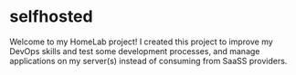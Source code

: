 # selfhosted
Welcome to my HomeLab project! I created this project to improve my DevOps skills and test some development processes, and manage applications on my server(s) instead of consuming from SaaSS providers.
